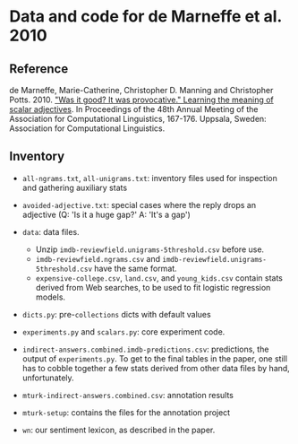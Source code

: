 # Data and code for de Marneffe et al. 2010

## Reference

de Marneffe, Marie-Catherine, Christopher D. Manning and Christopher Potts. 2010. ["Was it good? It was provocative." Learning the meaning of scalar adjectives](http://aclweb.org/anthology/P/P10/P10-1018.pdf). In Proceedings of the 48th Annual Meeting of the Association for Computational Linguistics, 167-176. Uppsala, Sweden: Association for Computational Linguistics.

## Inventory

* `all-ngrams.txt`, `all-unigrams.txt`: inventory files used for inspection and gathering auxiliary stats

* `avoided-adjective.txt`: special cases where the reply drops an adjective (Q: 'Is it a huge gap?' A: 'It's a gap')

* `data`: data files.
  * Unzip `imdb-reviewfield.unigrams-5threshold.csv` before use.
  * `imdb-reviewfield.ngrams.csv` and `imdb-reviewfield.unigrams-5threshold.csv` have the same format.
  * `expensive-college.csv`, `land.csv`, and `young_kids.csv` contain stats derived from Web searches, to be used to fit logistic regression models.

* `dicts.py`: pre-`collections` dicts with default values

* `experiments.py` and `scalars.py`: core experiment code.

* `indirect-answers.combined.imdb-predictions.csv`: predictions, the output of `experiments.py`. To get to the final tables in the paper, one still has to cobble together a few stats derived from other data files by hand, unfortunately.

* `mturk-indirect-answers.combined.csv`: annotation results

* `mturk-setup`: contains the files for the annotation project

* `wn`: our sentiment lexicon, as described in the paper.
  




